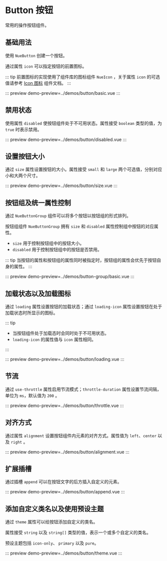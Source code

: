 # Button 按钮

常用的操作按钮组件。

## 基础用法

使用 `NueButton` 创建一个按钮。

通过属性 `icon` 可以指定按钮的前置图标。

::: tip
前置图标的实现使用了组件库的图标组件 `NueIcon` ，关于属性 `icon` 的可选值请参考 [Icon 图标](/tutorial/basic/icon) 组件文档。
:::

::: preview
demo-preview=../demos/button/basic.vue
:::

## 禁用状态

使用属性 `disabled` 使按钮组件处于不可用状态。属性接受 `boolean` 类型的值，为 `true` 时表示禁用。

::: preview
demo-preview=../demos/button/disabled.vue
:::

## 设置按钮大小

通过 `size` 属性设置按钮的大小。属性接受 `small` 和 `large` 两个可选值，分别对应小和大两个尺寸。

::: preview
demo-preview=../demos/button/size.vue
:::

## 按钮组及统一属性控制

通过 `NueButtonGroup` 组件可以将多个按钮以按钮组的形式排列。

按钮组组件 `NueButtonGroup` 拥有 `size` 和 `disabled` 属性控制组中按钮的对应属性。

- `size` 用于控制按钮组中的按钮大小。
- `disabled` 用于控制按钮组中的按钮是否禁用。

::: tip
当按钮的属性和按钮组的属性同时被指定时，按钮组的属性会优先于按钮自身的属性。
:::

::: preview
demo-preview=../demos/button-group/basic.vue
:::

## 加载状态以及加载图标

通过 `loading` 属性设置按钮的加载状态；通过 `loading-icon` 属性设置按钮在处于加载状态时所显示的图标。

::: tip

- 当按钮组件处于加载态时会同时处于不可用状态。
- `loading-icon` 的属性值与 `icon` 属性相同。

:::

::: preview
demo-preview=../demos/button/loading.vue
:::

## 节流

通过 `use-throttle` 属性启用节流模式；`throttle-duration` 属性设置节流间隔，单位为 `ms`，默认值为 `200` 。

::: preview
demo-preview=../demos/button/throttle.vue
:::

## 对齐方式

通过属性 `alignment` 设置按钮组件内元素的对齐方式。属性值为 `left`、`center` 以及 `right` 。

::: preview
demo-preview=../demos/button/alignment.vue
:::

## 扩展插槽

通过插槽 `append` 可以在按钮文字的后方插入自定义的元素。

::: preview
demo-preview=../demos/button/append.vue
:::

## 添加自定义类名以及使用预设主题

通过 `theme` 属性可以给按钮添加自定义的类名。

属性接受 `string` 以及 `string[]` 类型的值，表示一个或多个自定义的类名。

预设主题包括 `icon-only`、 `primary` 以及 `pure`。

::: preview
demo-preview=../demos/button/theme.vue
:::